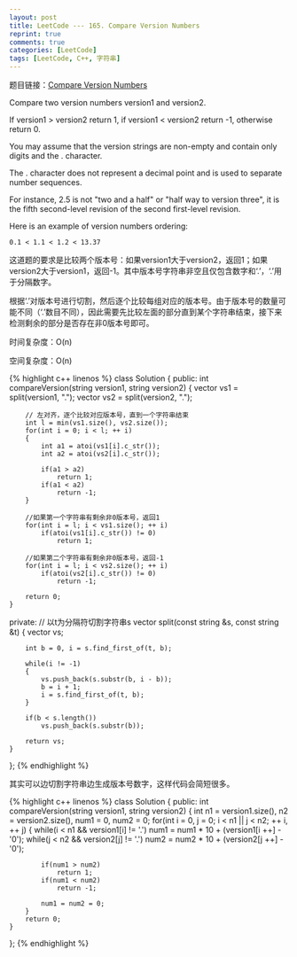 ```yaml
---
layout: post
title: LeetCode --- 165. Compare Version Numbers
reprint: true
comments: true
categories: [LeetCode]
tags: [LeetCode, C++, 字符串]
---
```



题目链接：[Compare Version Numbers](https://oj.leetcode.com/problems/compare-version-numbers/ ) 

Compare two version numbers version1 and version2. 

If version1 > version2 return 1, if version1 < version2 return -1, otherwise return 0. 

You may assume that the version strings are non-empty and contain only digits and the . character. 

The . character does not represent a decimal point and is used to separate number sequences. 

For instance, 2.5 is not "two and a half" or "half way to version three", it is the fifth second-level revision of the second first-level revision. 

Here is an example of version numbers ordering: 

    0.1 < 1.1 < 1.2 < 13.37 

这道题的要求是比较两个版本号：如果version1大于version2，返回1；如果version2大于version1，返回-1。其中版本号字符串非空且仅包含数字和‘.’，‘.’用于分隔数字。

根据‘.’对版本号进行切割，然后逐个比较每组对应的版本号。由于版本号的数量可能不同（‘.’数目不同），因此需要先比较左面的部分直到某个字符串结束，接下来检测剩余的部分是否存在非0版本号即可。

时间复杂度：O(n)

空间复杂度：O(n)

{% highlight c++ linenos %}
class Solution 
{
public:
    int compareVersion(string version1, string version2) 
    {
        vector<string> vs1 = split(version1, ".");
        vector<string> vs2 = split(version2, ".");
        
        // 左对齐，逐个比较对应版本号，直到一个字符串结束
        int l = min(vs1.size(), vs2.size());
        for(int i = 0; i < l; ++ i)
        {
            int a1 = atoi(vs1[i].c_str());
            int a2 = atoi(vs2[i].c_str());
            
            if(a1 > a2)
                return 1;
            if(a1 < a2)
                return -1;
        }
        
        //如果第一个字符串有剩余非0版本号，返回1
        for(int i = l; i < vs1.size(); ++ i)
            if(atoi(vs1[i].c_str()) != 0)
                return 1;
        
        //如果第二个字符串有剩余非0版本号，返回-1
        for(int i = l; i < vs2.size(); ++ i)
            if(atoi(vs2[i].c_str()) != 0)
                return -1;
        
        return 0;
    }
private:
    // 以t为分隔符切割字符串s
    vector<string> split(const string &s, const string &t)
    {
        vector<string> vs;
        
        int b = 0, i = s.find_first_of(t, b);
        
        while(i != -1)
        {
            vs.push_back(s.substr(b, i - b));
            b = i + 1;
            i = s.find_first_of(t, b);
        }
        
        if(b < s.length())
            vs.push_back(s.substr(b));
        
        return vs;
    }
};
{% endhighlight %}

其实可以边切割字符串边生成版本号数字，这样代码会简短很多。

{% highlight c++ linenos %}
class Solution 
{
public:
    int compareVersion(string version1, string version2) 
    {
        int n1 = version1.size(), n2 = version2.size(), num1 = 0, num2 = 0;
        for(int i = 0, j = 0; i < n1 || j < n2; ++ i, ++ j)
        {
            while(i < n1 && version1[i] != '.')
                num1 = num1 * 10 + (version1[i ++] - '0');
            while(j < n2 && version2[j] != '.')
                num2 = num2 * 10 + (version2[j ++] - '0');
            
            if(num1 > num2)
                return 1;
            if(num1 < num2)
                return -1;
            
            num1 = num2 = 0;
        }
        return 0;
    }
};
{% endhighlight %}
